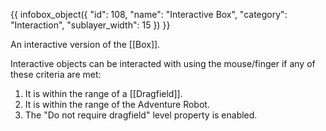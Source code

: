 {{ infobox_object({
	"id": 108,
	"name": "Interactive Box",
	"category": "Interaction",
	"sublayer_width": 15
}) }}

An interactive version of the [[Box]].

Interactive objects can be interacted with using the mouse/finger if any of these criteria are met:
1. It is within the range of a [[Dragfield]].
2. It is within the range of the Adventure Robot.
3. The "Do not require dragfield" level property is enabled.